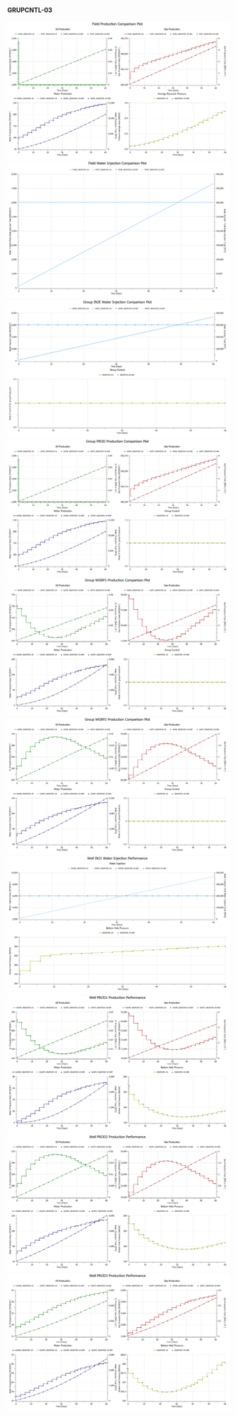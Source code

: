 #### GRUPCNTL-03

![](REF/GRUPCNTL-03-Field_Production_Comparison_Plot.png)
![](REF/GRUPCNTL-03-Field_Water_Injection_Comparison_Plot.png)
![](REF/GRUPCNTL-03-Group_INJE_Water_Injection_Comparison_Plot.png)
![](REF/GRUPCNTL-03-Group_PROD_Production_Comparison_Plot.png)
![](REF/GRUPCNTL-03-Group_WGRP1_Production_Comparison_Plot.png)
![](REF/GRUPCNTL-03-Group_WGRP2_Production_Comparison_Plot.png)
![](REF/GRUPCNTL-03-Well_INJ1_Water_Injection_Performance.png)
![](REF/GRUPCNTL-03-Well_PROD1_Production_Performance.png)
![](REF/GRUPCNTL-03-Well_PROD2_Production_Performance.png)
![](REF/GRUPCNTL-03-Well_PROD3_Production_Performance.png)
